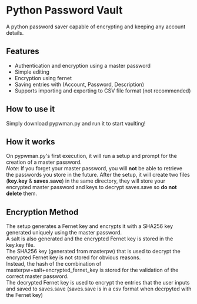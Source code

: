 # Python Password Vault

A python password saver capable of encrypting and keeping any account details.

## Features
- Authentication and encryption using a master password
- Simple editing
- Encryption using fernet
- Saving entries with (Account, Password, Description)
- Supports importing and exporting to CSV file format (not recommended)

## How to use it
Simply download pypwman.py and run it to start vaulting!

## How it works
On pypwman.py's first execution, it will run a setup and prompt for the creation of a master password.  
*Note*: If you forget your master password, you will **not** be able to retrieve the passwords you store in the future.
After the setup, it will create two files (**key.key** & **saves.save**) in the same directory, they will store 
your encrypted master password and keys to decrypt saves.save so **do not delete** them.

## Encryption Method
The setup generates a Fernet key and encrypts it with a SHA256 key generated uniquely using the master password.  
A salt is also generated and the encrypted Fernet key is stored in the key.key file.  
The SHA256 key (generated from masterpw) that is used to decrypt the encrypted Fernet key is not stored for obvious reasons.  
Instead, the hash of the combination of masterpw+salt+encrypted_fernet_key is stored for the validation of the correct master password.  
The decrypted Fernet key is used to encrypt the entries that the user inputs and saved to saves.save (saves.save is in a csv format when decrpyted with the Fernet key)
